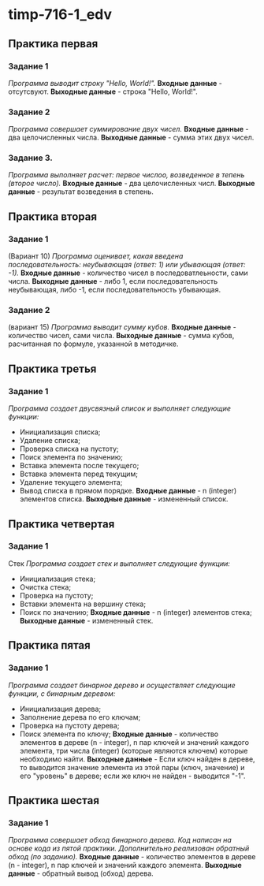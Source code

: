 # timp-716-1_edv

## Практика первая
### Задание 1
*Программа выводит строку "Hello, World!".*
**Входные данные** - отсутсвуют.
**Выходные данные** - строка "Hello, World!".

### Задание 2
*Программа совершает суммирование двух чисел.*
**Входные данные** - два целочисленных числа.
**Выходные данные** - сумма этих двух чисел.

### Задание 3.
*Программа выполняет расчет: первое числоо, возведенное в тепень (второе число).*
**Входные данные** - два целочисленных числ.
**Выходные данные** - результат возведения в степень.

## Практика вторая
### Задание 1
(Вариант 10)
*Программа оценивает, какая введена последовательность: неубывающая (ответ: 1) или убывающая (ответ: -1).*
**Входные данные** - количество чисел в последоватлеьности, сами числа.
**Выходные данные** - либо 1, если последовательность неубывающая, либо -1, если последовательность убывающая.

### Задание 2
(вариант 15)
*Программа выводит сумму кубов.*
**Входные данные** - количество чисел, сами числа.
**Выходные данные** - сумма кубов, расчитанная по формуле, указанной в методичке.

## Практика третья
### Задание 1
*Программа создает двусвязный список и выполняет следующие функции:*
* Инициализация списка;
* Удаление списка;
* Проверка списка на пустоту;
* Поиск элемента по значению;
* Вставка элемента после текущего;
* Вставка элемента перед текущим;
* Удаление текущего элемента;
* Вывод списка в прямом порядке.
**Входные данные** - n (integer) элементов списка.
**Выходные данные** - измененный список.
 
## Практика четвертая
### Задание 1
Стек
*Программа создает стек и выполняет следующие функции:*
* Инициализация стека;
* Очистка стека;
* Проверка на пустоту;
* Вставки элемента на вершину стека;
* Поиск по значению;
**Входные данные** - n (integer) элементов стека;
**Выходные данные** - измененный стек.

## Практика пятая
### Задание 1
*Программа создает бинарное дерево и осуществляет следующие функции, с бинарным деревом:*
* Инициализация дерева;
* Заполнение дерева по его ключам;
* Проверка на пустоту дерева;
* Поиск элемента по ключу;
**Входные данные** - количество элементов в дереве (n - integer), n пар ключей и значений каждого элемента, три числа (integer) (которые являются ключем) которые необходимо найти.
**Выходные данные** - Если ключ найден в дереве, то выводится значение элемента из этой пары (ключ, значение) и его "уровень" в дереве; если же ключ не найден - выводится "-1".

## Практика шестая
### Задание 1
*Программа совершает обход бинарного дерева. Код написан на основе кода из пятой практики. Дополнительно реализован обратный обход (по заданию).*
**Входные данные** - количество элементов в дереве (n - integer), n пар ключей и значений каждого элемента.
**Выходные данные** - обратный вывод (обход) дерева.


